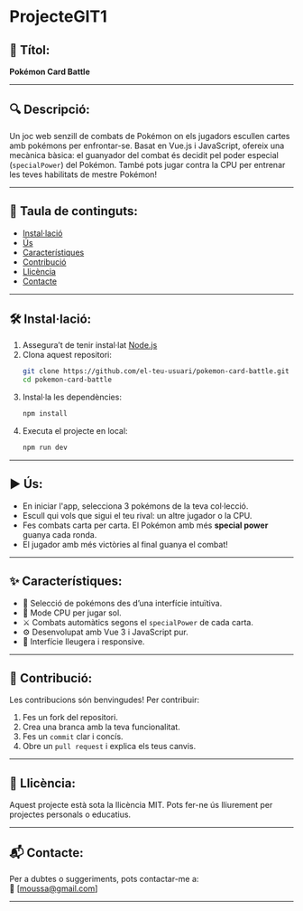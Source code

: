 # ProjecteGIT1
## 🧩 Títol:
**Pokémon Card Battle**

---

## 🔍 Descripció:
Un joc web senzill de combats de Pokémon on els jugadors escullen cartes amb pokémons per enfrontar-se. Basat en Vue.js i JavaScript, ofereix una mecànica bàsica: el guanyador del combat és decidit pel poder especial (`specialPower`) del Pokémon. També pots jugar contra la CPU per entrenar les teves habilitats de mestre Pokémon!

---

## 📑 Taula de continguts:
- [Instal·lació](#🛠️-instal·lació)
- [Ús](#▶️-ús)
- [Característiques](#✨-característiques)
- [Contribució](#🤝-contribució)
- [Llicència](#🧾-llicència)
- [Contacte](#📬-contacte)

---

## 🛠️ Instal·lació:

1. Assegura’t de tenir instal·lat [Node.js](https://nodejs.org/)
2. Clona aquest repositori:
   ```bash
   git clone https://github.com/el-teu-usuari/pokemon-card-battle.git
   cd pokemon-card-battle
   ```
3. Instal·la les dependències:
   ```bash
   npm install
   ```
4. Executa el projecte en local:
   ```bash
   npm run dev
   ```

---

## ▶️ Ús:

- En iniciar l'app, selecciona 3 pokémons de la teva col·lecció.
- Escull qui vols que sigui el teu rival: un altre jugador o la CPU.
- Fes combats carta per carta. El Pokémon amb més **special power** guanya cada ronda.
- El jugador amb més victòries al final guanya el combat!

---

## ✨ Característiques:

- 🎴 Selecció de pokémons des d’una interfície intuïtiva.
- 🤖 Mode CPU per jugar sol.
- ⚔️ Combats automàtics segons el `specialPower` de cada carta.
- ⚙️ Desenvolupat amb Vue 3 i JavaScript pur.
- 🎨 Interfície lleugera i responsive.

---

## 🤝 Contribució:

Les contribucions són benvingudes! Per contribuir:

1. Fes un fork del repositori.
2. Crea una branca amb la teva funcionalitat.
3. Fes un `commit` clar i concís.
4. Obre un `pull request` i explica els teus canvis.

---

## 🧾 Llicència:

Aquest projecte està sota la llicència MIT. Pots fer-ne ús lliurement per projectes personals o educatius.

---

## 📬 Contacte:

Per a dubtes o suggeriments, pots contactar-me a:  
📧 [moussa@gmail.com]

---
